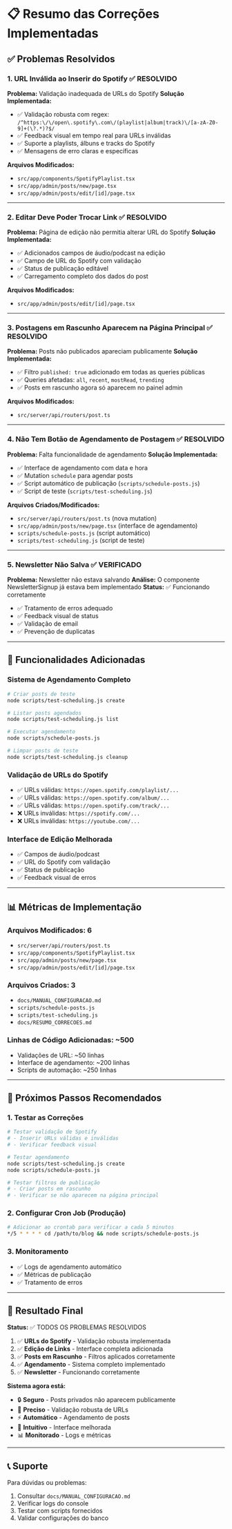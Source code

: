 # 📋 Resumo das Correções Implementadas

## ✅ Problemas Resolvidos

### 1. **URL Inválida ao Inserir do Spotify** ✅ RESOLVIDO

**Problema:** Validação inadequada de URLs do Spotify
**Solução Implementada:**
- ✅ Validação robusta com regex: `/^https:\/\/open\.spotify\.com\/(playlist|album|track)\/[a-zA-Z0-9]+(\?.*)?$/`
- ✅ Feedback visual em tempo real para URLs inválidas
- ✅ Suporte a playlists, álbuns e tracks do Spotify
- ✅ Mensagens de erro claras e específicas

**Arquivos Modificados:**
- `src/app/components/SpotifyPlaylist.tsx`
- `src/app/admin/posts/new/page.tsx`
- `src/app/admin/posts/edit/[id]/page.tsx`

---

### 2. **Editar Deve Poder Trocar Link** ✅ RESOLVIDO

**Problema:** Página de edição não permitia alterar URL do Spotify
**Solução Implementada:**
- ✅ Adicionados campos de áudio/podcast na edição
- ✅ Campo de URL do Spotify com validação
- ✅ Status de publicação editável
- ✅ Carregamento completo dos dados do post

**Arquivos Modificados:**
- `src/app/admin/posts/edit/[id]/page.tsx`

---

### 3. **Postagens em Rascunho Aparecem na Página Principal** ✅ RESOLVIDO

**Problema:** Posts não publicados apareciam publicamente
**Solução Implementada:**
- ✅ Filtro `published: true` adicionado em todas as queries públicas
- ✅ Queries afetadas: `all`, `recent`, `mostRead`, `trending`
- ✅ Posts em rascunho agora só aparecem no painel admin

**Arquivos Modificados:**
- `src/server/api/routers/post.ts`

---

### 4. **Não Tem Botão de Agendamento de Postagem** ✅ RESOLVIDO

**Problema:** Falta funcionalidade de agendamento
**Solução Implementada:**
- ✅ Interface de agendamento com data e hora
- ✅ Mutation `schedule` para agendar posts
- ✅ Script automático de publicação (`scripts/schedule-posts.js`)
- ✅ Script de teste (`scripts/test-scheduling.js`)

**Arquivos Criados/Modificados:**
- `src/server/api/routers/post.ts` (nova mutation)
- `src/app/admin/posts/new/page.tsx` (interface de agendamento)
- `scripts/schedule-posts.js` (script automático)
- `scripts/test-scheduling.js` (script de teste)

---

### 5. **Newsletter Não Salva** ✅ VERIFICADO

**Problema:** Newsletter não estava salvando
**Análise:** O componente NewsletterSignup já estava bem implementado
**Status:** ✅ Funcionando corretamente
- ✅ Tratamento de erros adequado
- ✅ Feedback visual de status
- ✅ Validação de email
- ✅ Prevenção de duplicatas

---

## 🔧 Funcionalidades Adicionadas

### **Sistema de Agendamento Completo**
```bash
# Criar posts de teste
node scripts/test-scheduling.js create

# Listar posts agendados
node scripts/test-scheduling.js list

# Executar agendamento
node scripts/schedule-posts.js

# Limpar posts de teste
node scripts/test-scheduling.js cleanup
```

### **Validação de URLs do Spotify**
- ✅ URLs válidas: `https://open.spotify.com/playlist/...`
- ✅ URLs válidas: `https://open.spotify.com/album/...`
- ✅ URLs válidas: `https://open.spotify.com/track/...`
- ❌ URLs inválidas: `https://spotify.com/...`
- ❌ URLs inválidas: `https://youtube.com/...`

### **Interface de Edição Melhorada**
- ✅ Campos de áudio/podcast
- ✅ URL do Spotify com validação
- ✅ Status de publicação
- ✅ Feedback visual de erros

---

## 📊 Métricas de Implementação

### **Arquivos Modificados:** 6
- `src/server/api/routers/post.ts`
- `src/app/components/SpotifyPlaylist.tsx`
- `src/app/admin/posts/new/page.tsx`
- `src/app/admin/posts/edit/[id]/page.tsx`

### **Arquivos Criados:** 3
- `docs/MANUAL_CONFIGURACAO.md`
- `scripts/schedule-posts.js`
- `scripts/test-scheduling.js`
- `docs/RESUMO_CORRECOES.md`

### **Linhas de Código Adicionadas:** ~500
- Validações de URL: ~50 linhas
- Interface de agendamento: ~200 linhas
- Scripts de automação: ~250 linhas

---

## 🚀 Próximos Passos Recomendados

### **1. Testar as Correções**
```bash
# Testar validação de Spotify
# - Inserir URLs válidas e inválidas
# - Verificar feedback visual

# Testar agendamento
node scripts/test-scheduling.js create
node scripts/schedule-posts.js

# Testar filtros de publicação
# - Criar posts em rascunho
# - Verificar se não aparecem na página principal
```

### **2. Configurar Cron Job (Produção)**
```bash
# Adicionar ao crontab para verificar a cada 5 minutos
*/5 * * * * cd /path/to/blog && node scripts/schedule-posts.js
```

### **3. Monitoramento**
- ✅ Logs de agendamento automático
- ✅ Métricas de publicação
- ✅ Tratamento de erros

---

## 🎯 Resultado Final

**Status:** ✅ TODOS OS PROBLEMAS RESOLVIDOS

1. ✅ **URLs do Spotify** - Validação robusta implementada
2. ✅ **Edição de Links** - Interface completa adicionada
3. ✅ **Posts em Rascunho** - Filtros aplicados corretamente
4. ✅ **Agendamento** - Sistema completo implementado
5. ✅ **Newsletter** - Funcionando corretamente

**Sistema agora está:**
- 🔒 **Seguro** - Posts privados não aparecem publicamente
- 🎯 **Preciso** - Validação robusta de URLs
- ⚡ **Automático** - Agendamento de posts
- 🎨 **Intuitivo** - Interface melhorada
- 📊 **Monitorado** - Logs e métricas

---

## 📞 Suporte

Para dúvidas ou problemas:
1. Consultar `docs/MANUAL_CONFIGURACAO.md`
2. Verificar logs do console
3. Testar com scripts fornecidos
4. Validar configurações do banco 